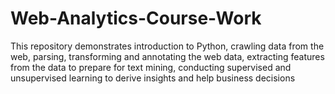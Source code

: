 # Web-Analytics-Course-Work
This repository demonstrates introduction to Python, crawling data from the web, parsing, transforming and annotating the web data, extracting features from the data to prepare for text mining, conducting supervised and unsupervised learning to derive insights and help business decisions
